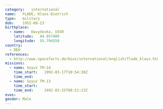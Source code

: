 ```yaml
---
category:	international
name:	FLADE, Klaus-Dietrich
type:	military
dob:	1952-08-23
birthplace:
  - name:	Davydovka, USSR
    latitude:	44.957489
    longitude:	55.794559
country:
  - DEU
references:
  - http://www.spacefacts.de/bios/international/english/flade_klaus.htm
missions:
  - name: Soyuz TM-14
    time_start:   1992-03-17T10:54:30Z
    time_end:     
  - name: Soyuz TM-13
    time_start:   
    time_end:     1992-03-25T08:51:23Z
evas:
gender:	Male
---
```

